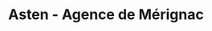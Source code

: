 ---
title: "Asten - Agence de Mérignac"
url: /merignac/asten-agence-de-merignac/
shop: approvisionnement médical
---